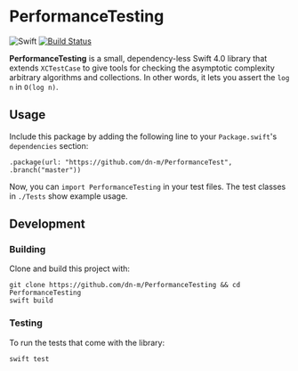 PerformanceTesting
==================

![Swift](https://img.shields.io/badge/%20in-swift%204.0-orange.svg) [![Build Status](https://travis-ci.org/dn-m/PerformanceTesting.svg?branch=master)](https://travis-ci.org/dn-m/PerformanceTesting)

**PerformanceTesting** is a small, dependency-less Swift 4.0 library that extends `XCTestCase` to
give tools for checking the asymptotic complexity arbitrary algorithms and collections. In other
words, it lets you assert the `log n` in `O(log n)`.

Usage
-----

Include this package by adding the following line to your `Package.swift`'s `dependencies` section:

    .package(url: "https://github.com/dn-m/PerformanceTest", .branch("master"))

Now, you can `import PerformanceTesting` in your test files. The test classes in `./Tests` show
example usage.

<!-- TODO: flesh out this section -->

Development
-----------

### Building

Clone and build this project with:

    git clone https://github.com/dn-m/PerformanceTesting && cd PerformanceTesting
    swift build

### Testing

To run the tests that come with the library:

    swift test

